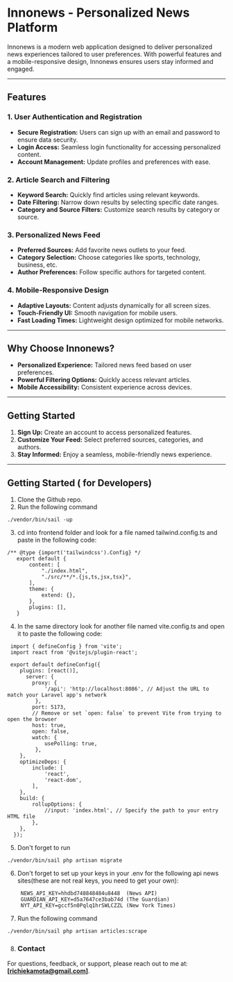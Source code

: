 # Innonews - Personalized News Platform  

Innonews is a modern web application designed to deliver personalized news experiences tailored to user preferences. With powerful features and a mobile-responsive design, Innonews ensures users stay informed and engaged.

---

## Features  

### 1. **User Authentication and Registration**  
- **Secure Registration:** Users can sign up with an email and password to ensure data security.  
- **Login Access:** Seamless login functionality for accessing personalized content.  
- **Account Management:** Update profiles and preferences with ease.  

### 2. **Article Search and Filtering**  
- **Keyword Search:** Quickly find articles using relevant keywords.  
- **Date Filtering:** Narrow down results by selecting specific date ranges.  
- **Category and Source Filters:** Customize search results by category or source.  

### 3. **Personalized News Feed**  
- **Preferred Sources:** Add favorite news outlets to your feed.  
- **Category Selection:** Choose categories like sports, technology, business, etc.  
- **Author Preferences:** Follow specific authors for targeted content.  

### 4. **Mobile-Responsive Design**  
- **Adaptive Layouts:** Content adjusts dynamically for all screen sizes.  
- **Touch-Friendly UI:** Smooth navigation for mobile users.  
- **Fast Loading Times:** Lightweight design optimized for mobile networks.  

---

## Why Choose Innonews?  
- **Personalized Experience:** Tailored news feed based on user preferences.  
- **Powerful Filtering Options:** Quickly access relevant articles.  
- **Mobile Accessibility:** Consistent experience across devices.  

---

## Getting Started  
1. **Sign Up:** Create an account to access personalized features.  
2. **Customize Your Feed:** Select preferred sources, categories, and authors.  
3. **Stay Informed:** Enjoy a seamless, mobile-friendly news experience.  

---

## Getting Started ( for Developers)  
1. Clone the Github repo.  
2. Run the following command 
```
./vendor/bin/sail -up  
```
3. cd into frontend folder and look for a file named tailwind.config.ts and paste in the following code:    
 ```
/** @type {import('tailwindcss').Config} */
    export default {
        content: [
            "./index.html",
            "./src/**/*.{js,ts,jsx,tsx}",
        ],
        theme: {
            extend: {},
        },
        plugins: [],
    }
```
4. In the same directory look for another file named vite.config.ts and open it to paste the following      code:
```
 import { defineConfig } from 'vite';
 import react from '@vitejs/plugin-react';

 export default defineConfig({
    plugins: [react()],
      server: {
        proxy: {
            '/api': 'http://localhost:8086', // Adjust the URL to match your Laravel app's network
         },
        port: 5173,
        // Remove or set `open: false` to prevent Vite from trying to open the browser
        host: true,
        open: false,
        watch: {
            usePolling: true,
         },
    },
    optimizeDeps: {
        include: [
            'react',
            'react-dom',
        ],
    },
    build: {
        rollupOptions: {
            //input: 'index.html', // Specify the path to your entry HTML file
        },
    },
  });
```

5. Don't forget to run 
```
./vendor/bin/sail php artisan migrate
```
6. Don't forget to set up your keys in your .env for the following api news sites(these are not real keys, you need to get your own): 
   ```
    NEWS_API_KEY=hhdbd748848484u8448  (News API)
    GUARDIAN_API_KEY=d5a7647ce3bab74d (The Guardian)
    NYT_API_KEY=gccf5n0Pqlq1hrSWLCZZL (New York Times)

7. Run the following command 
```
./vendor/bin/sail php artisan articles:scrape
```
8. ### Contact  
For questions, feedback, or support, please reach out to me at: **[richiekamota@gmail.com]**.  
